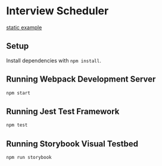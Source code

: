 # Interview Scheduler

[static example](https://github.com/lighthouse-labs/scheduler-sass/blob/master/index.html)

## Setup

Install dependencies with `npm install`.

## Running Webpack Development Server

```sh
npm start
```

## Running Jest Test Framework

```sh
npm test
```

## Running Storybook Visual Testbed

```sh
npm run storybook
```
